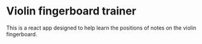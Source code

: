 Violin fingerboard trainer
==========================

This is a react app designed to help learn the positions of notes on the violin fingerboard. 